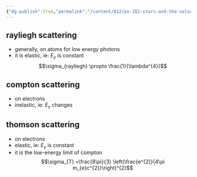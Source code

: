 ```yaml
---
{"dg-publish":true,"permalink":"/content/012/px-282-stars-and-the-solar-system/c-stellar-atmosphere/c5-14-stellar-atmospheres/px-282-c10e-line-broadening-due-to-scattering/","created":"2024-11-25T10:50:32.000+00:00","updated":"2024-11-26T09:38:47.174+00:00"}
---
```


## rayliegh scattering
- generally, on atoms for low energy photons 
- it is elastic, ie: $E_{\gamma}$ is constant
$$\sigma_{rayliegh} \propto \frac{1}{\lambda^{4}}$$
## compton scattering
- on electrons
- inelastic, ie: $E_\gamma$ changes
## thomson scattering
- on electrons
- elastic, ie: $E_\gamma$ is constant
- it is the low-energy limit of compton
$$\sigma_{T} =\frac{8\pi}{3} \left(\frac{e^{2}}{4\pi m_{e}c^{2}}\right)^{2}$$
